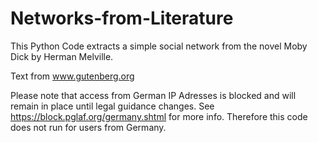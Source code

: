 # Networks-from-Literature

This Python Code extracts a simple social network from the novel Moby Dick by Herman Melville.

Text from www.gutenberg.org

Please note that access from German IP Adresses is blocked and will remain in place until legal guidance changes. See https://block.pglaf.org/germany.shtml for more info. Therefore this code does not run for users from Germany.
